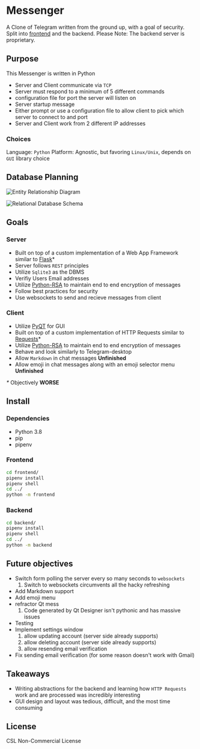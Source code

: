# Messenger

A Clone of Telegram written from the ground up, with a goal of security. Split
into [frontend](https://github.com/CyberSafe-Labs/Cyber-Messenger/tree/master/frontend) and the backend. Please Note: The backend server is proprietary.

## Purpose

This Messenger is written in Python
- Server and Client communicate via `TCP`
- Server must respond to a minimum of 5 different commands
- configuration file for port the server will listen on
- Server startup message
- Either prompt or use a configuration file to allow client to pick which server
  to connect to and port
- Server and Client work from 2 different IP addresses

### Choices

Language: `Python`
Platform: Agnostic, but favoring `Linux/Unix`, depends on `GUI` library choice

## Database Planning

![Entity Relationship Diagram](./db-planning/Telegram-clone-py-Entity%20Relationship%20Diagram.jpg)

![Relational Database Schema](./db-planning/Telegram-clone-py-Database%20Schema.jpg)

## Goals

### Server

- Built on top of a custom implementation of a Web App Framework similar to [Flask](https://flask.palletsprojects.com/en/1.1.x/)\*
- Server follows `REST` principles
- Utilize `Sqlite3` as the DBMS
- Verifiy Users Email addresses
- Utilize [Python-RSA](https://github.com/sybrenstuvel/python-rsa/) to maintain
  end to end encryption of messages
- Follow best practices for security
- Use websockets to send and recieve messages from client

### Client

- Utilize [PyQT](https://github.com/PyQt5/PyQt) for GUI
- Built on top of a custom implementation of HTTP Requests similar to [Requests](https://2.python-requests.org/en/master/)\*
- Utilize [Python-RSA](https://github.com/sybrenstuvel/python-rsa/) to maintain
  end to end encryption of messages
- Behave and look similarly to Telegram-desktop
- Allow `Markdown` in chat messages **Unfinished**
- Allow emoji in chat messages along with an emoji selector menu **Unfinished**

_\*_ Objectively **WORSE**

## Install

### Dependencies

- Python 3.8
- pip
- pipenv

### Frontend

```sh
cd frontend/
pipenv install
pipenv shell
cd ../
python -m frontend
```

### Backend

```sh
cd backend/
pipenv install
pipenv shell
cd ../
python -m backend
```

## Future objectives

- Switch form polling the server every so many seconds to `websockets`
  1. Switch to websockets circumvents all the hacky refreshing
- Add Markdown support
- Add emoji menu
- refractor Qt mess
  1. Code generated by Qt Designer isn't pythonic and has massive issues
- Testing
- Implement settings window
  1. allow updating account (server side already supports)
  2. allow deleting account (server side already supports)
  3. allow resending email verification
- Fix sending email verification (for some reason doesn't work with Gmail)

## Takeaways

- Writing abstractions for the backend and learning how `HTTP Requests` work and
  are processed was incredibly interesting
- GUI design and layout was tedious, difficult, and the most time consuming

## License

CSL Non-Commercial License
